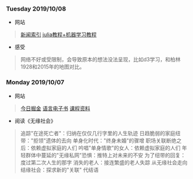 

### Tuesday 2019/10/08
- 网站
> [新闻索引](https://go.readmorejoy.com/news)
> [julia教程+机器学习教程](https://juliaacademy.com/)
> 

- 感受
> 网络不好或受限制，会导致原本的想法没法呈现，比如d3学习，和柏林1928和2015年的地图对比。
> 


### Monday 2019/10/07
- 网站
> [今日掘金](http://zy2071.com/Fun/todayJueJin.html)
> [语言电子书](https://goalkicker.com/)
> [课程资料](https://lib-pku.github.io)

- 阅读《无缘社会》
> 追踪"在途死亡者"：归纳在仅仅几行字里的人生轨迹
> 日趋脆弱的家庭纽带："拒领"遗体的去向
> 单身化时代："终身未婚"的骤增
> 职场关联断绝之后：依赖虚拟家庭的人们
> 吟唱"单身情歌"的女人：依赖虚拟家庭的人们
> 年轻群体中蔓延的"无缘私网"恐惧：推特上对未来的不安
> 为了纽带的回复：度过第二次人生的那字
> 消失的老人：接连繁盛的老人失踪
> 从无缘社会走向结缘社会：探求新的"关联"
> 代结语


